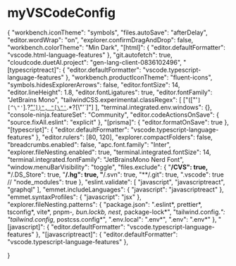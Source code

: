# myVSCodeConfig


{
    "workbench.iconTheme": "symbols",
    "files.autoSave": "afterDelay",
    "editor.wordWrap": "on",
    "explorer.confirmDragAndDrop": false,
    "workbench.colorTheme": "Min Dark",
    "[html]": {
        "editor.defaultFormatter": "vscode.html-language-features"
    },
    "git.autofetch": true,
    "cloudcode.duetAI.project": "gen-lang-client-0836102496",
    "[typescriptreact]": {
        "editor.defaultFormatter": "vscode.typescript-language-features"
    },
    "workbench.productIconTheme": "fluent-icons",
    "symbols.hidesExplorerArrows": false,
    "editor.fontSize": 14,
    "editor.lineHeight": 1.8,
    "editor.fontLigatures": true,
    "editor.fontFamily": "JetBrains Mono",
    "tailwindCSS.experimental.classRegex": [
        ["([\"'`][^\"'`]*.*?[\"'`])", "[\"'`]([^\"'`]*).*?[\"'`]"]
    ],
    "terminal.integrated.env.windows": {},
    "console-ninja.featureSet": "Community",
    "editor.codeActionsOnSave": {
        "source.fixAll.eslint": "explicit"
    },
    "[prisma]": {
        "editor.formatOnSave": true
    },
    "[typescript]": {
        "editor.defaultFormatter": "vscode.typescript-language-features"
    },
    "editor.rulers": [80, 120],
    "explorer.compactFolders": false,
    "breadcrumbs.enabled": false,
    "apc.font.family": "Inter",
    "explorer.fileNesting.enabled": true,
    "terminal.integrated.fontSize": 14,
    "terminal.integrated.fontFamily": "JetBrainsMono Nerd Font",
    "window.menuBarVisibility": "toggle",
    "files.exclude": {
    "**\/CVS": true,
    "**\/.DS_Store": true,
    "**\/.hg": true,
    "**\/.svn": true,
    "**\/.git": true,
    ".vscode": true
    // "node_modules": true
  },
  "eslint.validate": [
    "javascript",
    "javascriptreact",
    "graphql"
  ],
  "emmet.includeLanguages": {
    "javascript": "javascriptreact"
  },
  "emmet.syntaxProfiles": {
    "javascript": "jsx"
  },
  "explorer.fileNesting.patterns": {
    "package.json": ".eslint*, prettier*, tsconfig*, vite*, pnpm-*, bun.lockb, nest*, package-lock*",
    "tailwind.config.*": "tailwind.config*, postcss.config*",
    ".env.local": ".env*",
    ".env": ".env*"
  },
  "[javascript]": {
    "editor.defaultFormatter": "vscode.typescript-language-features"
  },
  "[javascriptreact]": {
    "editor.defaultFormatter": "vscode.typescript-language-features"
  },
  
}
